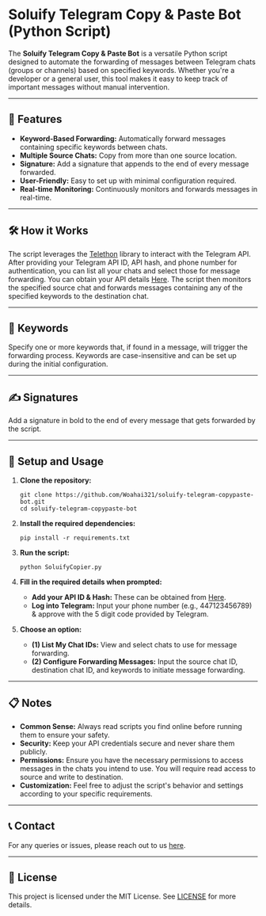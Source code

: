 # Soluify Telegram Copy & Paste Bot (Python Script)

The **Soluify Telegram Copy & Paste Bot** is a versatile Python script designed to automate the forwarding of messages between Telegram chats (groups or channels) based on specified keywords. Whether you're a developer or a general user, this tool makes it easy to keep track of important messages without manual intervention.

---

## 🌟 Features

- **Keyword-Based Forwarding:** Automatically forward messages containing specific keywords between chats.
- **Multiple Source Chats:** Copy from more than one source location.
- **Signature:** Add a signature that appends to the end of every message forwarded.
- **User-Friendly:** Easy to set up with minimal configuration required.
- **Real-time Monitoring:** Continuously monitors and forwards messages in real-time.

---

## 🛠️ How it Works

The script leverages the [Telethon](https://github.com/LonamiWebs/Telethon) library to interact with the Telegram API. After providing your Telegram API ID, API hash, and phone number for authentication, you can list all your chats and select those for message forwarding. You can obtain your API details [Here](https://my.telegram.org/apps). The script then monitors the specified source chat and forwards messages containing any of the specified keywords to the destination chat.

---

## 🔑 Keywords

Specify one or more keywords that, if found in a message, will trigger the forwarding process. Keywords are case-insensitive and can be set up during the initial configuration.

---

## ✍️ Signatures

Add a signature in bold to the end of every message that gets forwarded by the script.

---

## 🚀 Setup and Usage

1. **Clone the repository:**

    ```
    git clone https://github.com/Woahai321/soluify-telegram-copypaste-bot.git
    cd soluify-telegram-copypaste-bot
    ```

2. **Install the required dependencies:**

    ```
    pip install -r requirements.txt
    ```

3. **Run the script:**

    ```
    python SoluifyCopier.py
    ```

4. **Fill in the required details when prompted:**
    - **Add your API ID & Hash:** These can be obtained from [Here](https://my.telegram.org/apps).
    - **Log into Telegram:** Input your phone number (e.g., 447123456789) & approve with the 5 digit code provided by Telegram.

5. **Choose an option:**
    - **(1) List My Chat IDs:** View and select chats to use for message forwarding.
    - **(2) Configure Forwarding Messages:** Input the source chat ID, destination chat ID, and keywords to initiate message forwarding.

---

## 📋 Notes

- **Common Sense:** Always read scripts you find online before running them to ensure your safety.
- **Security:** Keep your API credentials secure and never share them publicly.
- **Permissions:** Ensure you have the necessary permissions to access messages in the chats you intend to use. You will require read access to source and write to destination.
- **Customization:** Feel free to adjust the script's behavior and settings according to your specific requirements.

---

## 📞 Contact

For any queries or issues, please reach out to us [here](https://soluify.com/contact/).

---

## 📄 License

This project is licensed under the MIT License. See [LICENSE](https://opensource.org/license/mit) for more details.
